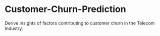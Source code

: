 # Customer-Churn-Prediction
Derive insights of factors contributing to customer churn in the Telecom Industry.

